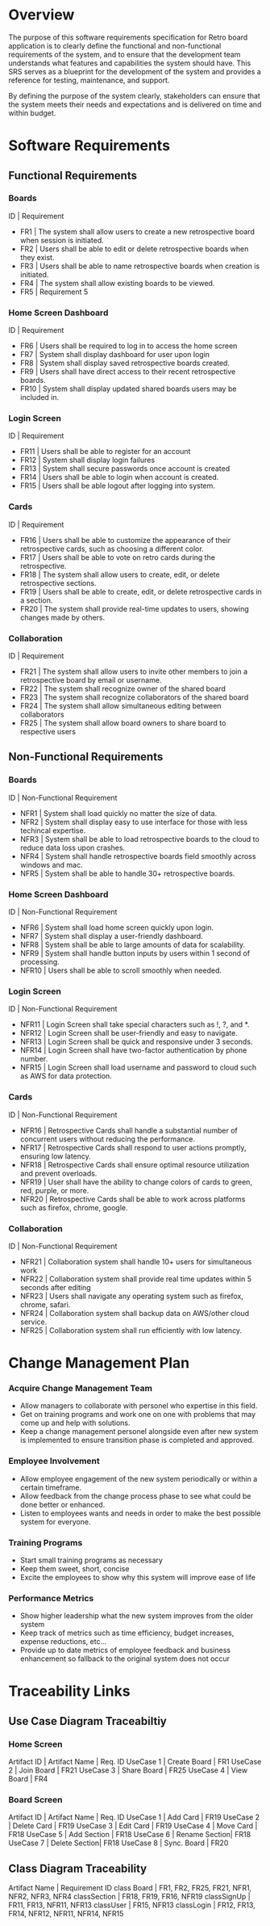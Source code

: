 # Overview

The purpose of this software requirements specification for Retro board application is to clearly define the functional and non-functional requirements of the system, and to ensure that the development team understands what features and capabilities the system should have. This SRS serves as a blueprint for the development of the system and provides a reference for testing,
maintenance, and support.

By defining the purpose of the system clearly, stakeholders can ensure that the system meets their needs and expectations and is delivered on time and within budget.

# Software Requirements

<!-- Descrobe the structure pf this section -->

## Functional Requirements

### Boards

ID | Requirement

- FR1 | The system shall allow users to create a new retrospective board when session is initiated.
- FR2 | Users shall be able to edit or delete retrospective boards when they exist.
- FR3 | Users shall be able to name retrospective boards when creation is initiated.
- FR4 | The system shall allow existing boards to be viewed.
- FR5 | Requirement 5

### Home Screen Dashboard

ID | Requirement

- FR6 | Users shall be required to log in to access the home screen
- FR7 | System shall display dashboard for user upon login
- FR8 | System shall display saved retrospective boards created.
- FR9 | Users shall have direct access to their recent retrospective boards.
- FR10 | System shall display updated shared boards users may be included in.

### Login Screen

ID | Requirement

- FR11 | Users shall be able to register for an account
- FR12 | System shall display login failures
- FR13 | System shall secure passwords once account is created
- FR14 | Users shall be able to login when account is created.
- FR15 | Users shall be able logout after logging into system.

### Cards

ID | Requirement

- FR16 | Users shall be able to customize the appearance of their retrospective cards, such as choosing a different color.
- FR17 | Users shall be able to vote on retro cards during the retrospective.
- FR18 | The system shall allow users to create, edit, or delete retrospective sections.
- FR19 | Users shall be able to create, edit, or delete retrospective cards in a section.
- FR20 | The system shall provide real-time updates to users, showing changes made by others.

### Collaboration

ID | Requirement

- FR21 | The system shall allow users to invite other members to join a retrospective board by email or username.
- FR22 | The system shall recognize owner of the shared board
- FR23 | The system shall recognize collaborators of the shared board
- FR24 | The system shall allow simultaneous editing between collaborators
- FR25 | The system shall allow board owners to share board to respective users

## Non-Functional Requirements

### Boards

ID | Non-Functional Requirement

- NFR1 | System shall load quickly no matter the size of data.
- NFR2 | System shall display easy to use interface for those with less techincal expertise.
- NFR3 | System shall be able to load retrospective boards to the cloud to reduce data loss upon crashes.
- NFR4 | System shall handle retrospective boards field smoothly across windows and mac.
- NFR5 | System shall be able to handle 30+ retrospective boards.

### Home Screen Dashboard

ID | Non-Functional Requirement

- NFR6 | System shall load home screen quickly upon login.
- NFR7 | System shall display a user-friendly dashboard.
- NFR8 | System shall be able to large amounts of data for scalability.
- NFR9 | System shall handle button inputs by users within 1 second of processing.
- NFR10 | Users shall be able to scroll smoothly when needed.

### Login Screen

ID | Non-Functional Requirement

- NFR11 | Login Screen shall take special characters such as !, ?, and \*.
- NFR12 | Login Screen shall be user-friendly and easy to navigate.
- NFR13 | Login Screen shall be quick and responsive under 3 seconds.
- NFR14 | Login Screen shall have two-factor authentication by phone number.
- NFR15 | Login Screen shall load username and password to cloud such as AWS for data protection.

### Cards

ID | Non-Functional Requirement

- NFR16 | Retrospective Cards shall handle a substantial number of concurrent users without reducing the performance.
- NFR17 | Retrospective Cards shall respond to user actions promptly, ensuring low latency.
- NFR18 | Retrospective Cards shall ensure optimal resource utilization and prevent overloads.
- NFR19 | User shall have the ability to change colors of cards to green, red, purple, or more.
- NFR20 | Retrospective Cards shall be able to work across platforms such as firefox, chrome, google.

### Collaboration

ID | Non-Functional Requirement

- NFR21 | Collaboration system shall handle 10+ users for simultaneous work
- NFR22 | Collaboration system shall provide real time updates within 5 seconds after editing
- NFR23 | Users shall navigate any operating system such as firefox, chrome, safari.
- NFR24 | Collaboration system shall backup data on AWS/other cloud service.
- NFR25 | Collaboration system shall run efficiently with low latency.

# Change Management Plan

### Acquire Change Management Team

- Allow managers to collaborate with personel who expertise in this field.
- Get on training programs and work one on one with problems that may come up and help with solutions.
- Keep a change management personel alongside even after new system is implemented to ensure transition phase is completed and approved.

### Employee Involvement

- Allow employee engagement of the new system periodically or within a certain timeframe.
- Allow feedback from the change process phase to see what could be done better or enhanced.
- Listen to employees wants and needs in order to make the best possible system for everyone.

### Training Programs

- Start small training programs as necessary
- Keep them sweet, short, concise
- Excite the employees to show why this system will improve ease of life

### Performance Metrics

- Show higher leadership what the new system improves from the older system
- Keep track of metrics such as time efficiency, budget increases, expense reductions, etc...
- Provide up to date metrics of employee feedback and business enhancement so fallback to the original system does not occur

# Traceability Links

<!-- <description of this section> -->

## Use Case Diagram Traceabiltiy

### Home Screen

Artifact ID | Artifact Name | Req. ID
UseCase 1 | Create Board | FR1
UseCase 2 | Join Board | FR21
UseCase 3 | Share Board | FR25
UseCase 4 | View Board | FR4

### Board Screen

Artifact ID | Artifact Name | Req. ID
UseCase 1 | Add Card | FR19
UseCase 2 | Delete Card | FR19
UseCase 3 | Edit Card | FR19
UseCase 4 | Move Card | FR18
UseCase 5 | Add Section | FR18
UseCase 6 | Rename Section| FR18
UseCase 7 | Delete Section| FR18
UseCase 8 | Sync. Board | FR20

## Class Diagram Traceability

Artifact Name | Requirement ID
class Board | FR1, FR2, FR25, FR21, NFR1, NFR2, NFR3, NFR4
classSection | FR18, FR19, FR16, NFR19
classSignUp | FR11, FR13, NFR11, NFR13
classUser | FR15, NFR13
classLogin | FR12, FR13, FR14, NFR12, NFR11, NFR14, NFR15
